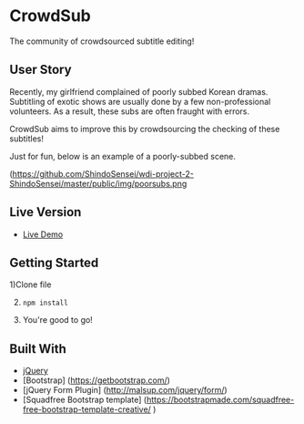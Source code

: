 # CrowdSub

The community of crowdsourced subtitle editing!

## User Story

Recently, my girlfriend complained of poorly subbed Korean dramas.
Subtitling of exotic shows are usually done by a few non-professional volunteers.
As a result, these subs are often fraught with errors.

CrowdSub aims to improve this by crowdsourcing the checking of these subtitles!

Just for fun, below is an example of a poorly-subbed scene.

(https://github.com/ShindoSensei/wdi-project-2-ShindoSensei/master/public/img/poorsubs.png

## Live Version

* [Live Demo](https://arcane-retreat-97044.herokuapp.com/)

## Getting Started

1)Clone file

2) ```npm install```

3) You're good to go!

## Built With

* [jQuery](http://jquery.com/)
* [Bootstrap] (https://getbootstrap.com/)
* [jQuery Form Plugin] (http://malsup.com/jquery/form/)
* [Squadfree Bootstrap template] (https://bootstrapmade.com/squadfree-free-bootstrap-template-creative/
)
